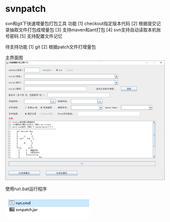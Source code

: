 # svnpatch
svn和git下快速增量包打包工具
功能
[1] checkout指定版本代码
[2] 根据提交记录抽取文件打包成增量包
[3] 支持maven和ant打包
[4] svn支持自动读取本机账号密码
[5] 支持配置文件记忆

待支持功能
[1] git
[2] 根据patch文件打增量包

主界面图
![image](https://github.com/zhongyueming1121/svnpatch/blob/main/doc/window.jpg)

使用run.bat运行程序

![image](https://github.com/zhongyueming1121/svnpatch/blob/main/doc/run.jpg)
